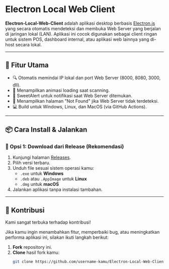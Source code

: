 # Electron Local Web Client

**Electron-Local-Web-Client** adalah aplikasi desktop berbasis [Electron.js](https://www.electronjs.org/) yang secara otomatis mendeteksi dan membuka Web Server yang berjalan di jaringan lokal (LAN). Aplikasi ini cocok digunakan sebagai client ringan untuk sistem POS, dashboard internal, atau aplikasi web lainnya yang di-host secara lokal.

---

## 🎯 Fitur Utama

- 🔍 Otomatis memindai IP lokal dan port Web Server (8000, 8080, 3000, dll).
- 📡 Menampilkan animasi loading saat scanning.
- 🎉 SweetAlert untuk notifikasi saat Web Server ditemukan.
- 📂 Menampilkan halaman "Not Found" jika Web Server tidak terdeteksi.
- 💻 Build untuk Windows, Linux, dan MacOS (via GitHub Actions).

---

## 📦 Cara Install & Jalankan

### 🔹 Opsi 1: Download dari Release (Rekomendasi)

1. Kunjungi halaman [Releases](https://github.com/Staryuu1/Electron-Local-Web-Client/releases).
2. Pilih versi terbaru.
3. Unduh file sesuai sistem operasi kamu:
   - `.exe` untuk **Windows**
   - `.deb` atau `.AppImage` untuk **Linux**
   - `.dmg` untuk **macOS**
4. Jalankan aplikasi tanpa instalasi tambahan.

---

## 🤝 Kontribusi

Kami sangat terbuka terhadap kontribusi!

Jika kamu ingin menambahkan fitur, memperbaiki bug, atau meningkatkan performa aplikasi ini, silakan ikuti langkah berikut:

1. **Fork** repository ini.
2. **Clone** hasil fork kamu:
   ```bash
   git clone https://github.com/username-kamu/Electron-Local-Web-Client.git
